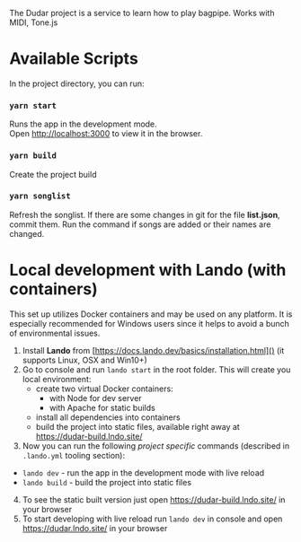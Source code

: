The Dudar project is a service to learn how to play bagpipe.
Works with MIDI, Tone.js

# Available Scripts

In the project directory, you can run:

### `yarn start`

Runs the app in the development mode.\
Open [http://localhost:3000](http://localhost:3000) to view it in the browser.

### `yarn build`

Create the project build

### `yarn songlist`

Refresh the songlist. If there are some changes in git for the file **list.json**, commit them. Run the command if songs are added or their names are changed.

# Local development with Lando (with containers)
This set up utilizes Docker containers and may be used on any platform. It is especially recommended for Windows users since it helps to avoid a bunch of environmental issues.

1. Install **Lando** from [https://docs.lando.dev/basics/installation.html]() (it supports Linux, OSX and Win10+)
2. Go to console and run `lando start` in the root folder. This will create you local environment:
    * create two virtual Docker containers:
      - with Node for dev server
      - with Apache for static builds
    * install all dependencies into containers
    * build the project into static files, available right away at https://dudar-build.lndo.site/
3. Now you can run the following *project specific* commands (described in `.lando.yml` tooling section):
  * `lando dev` - run the app in the development mode with live reload
  * `lando build` - build the project into static files
4. To see the static built version just open https://dudar-build.lndo.site/  in your browser
5. To start developing with live reload run `lando dev` in console and open https://dudar.lndo.site/ in your browser

